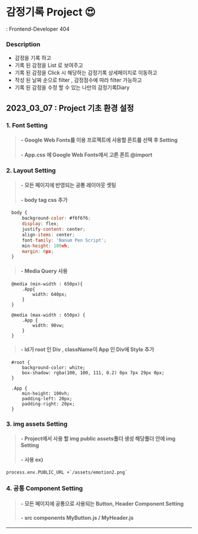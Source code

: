 # 감정기록 Project :heart_eyes:

: Frontend-Developer 404

### Description

- 감정을 기록 하고
- 기록 된 감정을 List 로 보여주고
- 기록 된 감정을 Click 시 해당하는 감정기록 상세페이지로 이동하고
- 작성 된 날짜 순으로 filter , 감정점수에 따라 filter 가능하고
- 기록 된 감정을 수정 할 수 있는 나만의 감정기록Diary

## 2023_03_07 : Project 기초 환경 설정

### 1. Font Setting

> #### - Google Web Fonts를 이용 프로젝트에 사용할 폰트를 선택 후 Setting
>
> #### - App.css 에 Google Web Fonts에서 고른 폰트 @import

### 2. Layout Setting

> #### - 모든 페이지에 반영되는 공통 레이아웃 셋팅
>
> #### - body tag css 추가

```javascript
  body {
      background-color: #f6f6f6;
      display: flex;
      justify-content: center;
      align-items: center;
      font-family: 'Nanum Pen Script';
      min-height: 100vh;
      margin: 0px;
  }
```

> #### - Media Query 사용

```
  @media (min-width : 650px){
      .App{
          width: 640px;
      }
  }

  @media (max-width : 650px) {
      .App {
          width: 90vw;
      }
  }
```

> #### - Id가 root 인 Div , className이 App 인 Div에 Style 추가

```
  #root {
      background-color: white;
      box-shadow: rgba(100, 100, 111, 0.2) 0px 7px 29px 0px;
  }

  .App {
      min-height: 100vh;
      padding-left: 20px;
      padding-right: 20px;
  }
```

### 3. img assets Setting

> #### - Project에서 사용 할 img public assets폴더 생성 해당폴더 안에 img Setting
>
> #### - 사용 ex)

```
process.env.PUBLIC_URL +`/assets/emotion2.png`
```

### 4. 공통 Component Setting

> #### - 모든 페이지에 공통으로 사용되는 Button, Header Component Setting
>
> #### - src components MyButton.js / MyHeader.js

---
